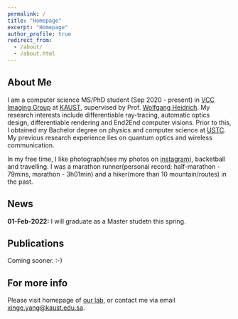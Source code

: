 ```yaml
---
permalink: /
title: "Homepage"
excerpt: "Homepage"
author_profile: true
redirect_from: 
  - /about/
  - /about.html
---
```


<!-- new style https://github.com/jonbarron/website -->


About Me
------
I am a computer science MS/PhD student (Sep 2020 - present) in [VCC Imaging Group](https://vccimaging.org) at [KAUST](https://www.kaust.edu.sa/en), supervised by Prof. [Wolfgang Heidrich](https://vccimaging.org/People/heidriw/). My research interests include differentiable ray-tracing, automatic optics design, differentiable rendering and End2End computer visions. Prior to this, I obtained my Bachelor degree on physics and computer science at [USTC](https://en.ustc.edu.cn/). My previous research experience lies on quantum optics and wireless communication. 

In my free time, I like photograph(see my photos on [instagram](https://instagram.com/singeryang.cn)), backetball and travelling. I was a marathon runner(personal record: half-marathon - 79mins, marathon - 3h01min) and a hiker(more than 10 mountain/routes) in the past.  

News
------

**01-Feb-2022:** I will graduate as a Master studetn this spring.

Publications
------
Coming sooner. :-)

For more info
------
Please visit homepage of [our lab](https://vccimaging.org/), or contact me via email <xinge.yang@kaust.edu.sa>.
